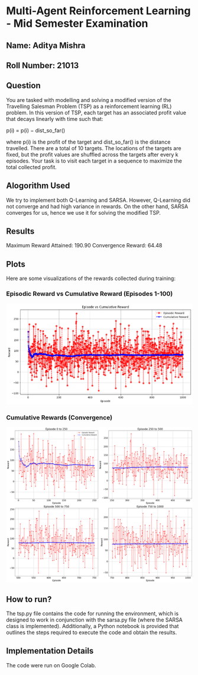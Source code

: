 # Multi-Agent Reinforcement Learning - Mid Semester Examination
## Name: Aditya Mishra
## Roll Number: 21013

## Question
You are tasked with modelling and solving a modified version of the Travelling Salesman Problem (TSP) as a reinforcement learning (RL) problem. In this version of TSP, each target has an associated profit value that decays linearly with time such that:

p(i) = p(i) − dist_so_far()

where p(i) is the profit of the target and dist_so_far() is the distance travelled. There are a total of 10 targets. The locations of the targets are fixed, but the profit values are shuffled across the targets after every k episodes. Your task is to visit each target in a sequence to maximize the total collected profit.

## Alogorithm Used
We try to implement both Q-Learning and SARSA. However, Q-Learning did not converge and had high variance in rewards. On the other hand, SARSA converges for us, hence we use it for solving the modified TSP.

## Results
Maximum Reward Attained: 190.90
Convergence Reward: 64.48

## Plots
Here are some visualizations of the rewards collected during training:

### Episodic Reward vs Cumulative Reward (Episodes 1-100)
![Episodic vs Cumulative Reward](plots/plot-1.png)

### Cumulative Rewards (Convergence)
![Convergence of Rewards](plot-2.png)

## How to run?
The tsp.py file contains the code for running the environment, which is designed to work in conjunction with the sarsa.py file (where the SARSA class is implemented). Additionally, a Python notebook is provided that outlines the steps required to execute the code and obtain the results.

## Implementation Details
The code were run on Google Colab.

